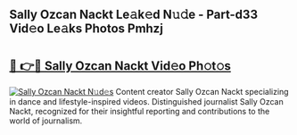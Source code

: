## Sally Ozcan Nackt Le𝚊k𝚎d N𝚞𝚍e - Part-d33 Vid𝚎o Le𝚊ks Photos Pmhzj

# <h2><a href="http://fb7x5h.evod.top/?m=Sally+Ozcan+Nackt">🔗 👉🔴 Sally Ozcan Nackt Vid𝚎o Ph𝚘t𝚘s</a></h2>

[![Sally Ozcan Nackt N𝚞d𝚎s](https://i.imgur.com/8V9OHl7.gif)](http://fb7x5h.evod.top/?m=Sally+Ozcan+Nackt)
Content creator Sally Ozcan Nackt specializing in dance and lifestyle-inspired videos. Distinguished journalist Sally Ozcan Nackt, recognized for their insightful reporting and contributions to the world of journalism. 
